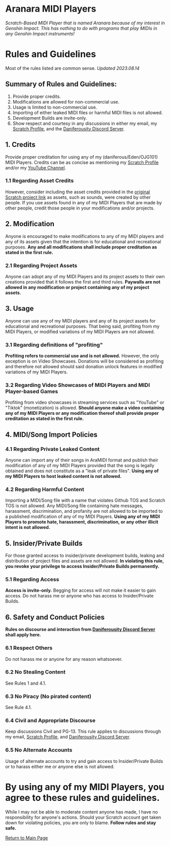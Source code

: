 # Aranara MIDI Players
*Scratch-Based MIDI Player that is named Aranara because of my interest in Genshin Impact. This has nothing to do with programs that play MIDIs in any Genshin Impact instruments!*

# Rules and Guidelines
Most of the rules listed are common sense.
*Updated 2023.08.14*

## Summary of Rules and Guidelines:
1. Provide proper credits.
2. Modifications are allowed for non-commercial use.
3. Usage is limited to non-commercial use.
4. Importing of either leaked MIDI files or harmful MIDI files is not allowed.
5. Development Builds are invite-only.
6. Show respect and courtesy in any discussions in either my email, my [Scratch Profile](https://scratch.mit.edu/users/OjasnGamer101/), and the [Daniferousity Discord Server](https://discord.gg/kTD8y6YDjJ). 

## 1. Credits
Provide proper creditation for using any of my (daniferous/Eden/OJG101) MIDI Players. Credits can be as concise as mentioning my [Scratch Profile](https://scratch.mit.edu/users/OjasnGamer101/) and/or my [YouTube Channel](https://www.youtube.com/c/DanieZuha). 
### 1.1 Regarding Asset Credits
However, consider including the asset credits provided in the [original Scratch project link](https://scratch.mit.edu/projects/554156777/) as assets, such as sounds, were created by other people. If you use assets found in any of my MIDI Players that are made by other people, credit those people in your modifications and/or projects.

## 2. Modification
Anyone is encouraged to make modifications to any of my MIDI players and any of its assets given that the intention is for educational and recreational purposes. **Any and all modifications shall include proper creditation as stated in the first rule.**
### 2.1 Regarding Project Assets
Anyone can adopt any of my MIDI Players and its project assets to their own creations provided that it follows the first and third rules. __Paywalls are not allowed in any modification or project containing any of my project assets.__

## 3. Usage
Anyone can use any of my MIDI players and any of its project assets for educational and recreational purposes. That being said, profiting from my MIDI Players, or modified variations of my MIDI Players are not allowed.
### 3.1 Regarding definitions of "profiting"
**Profiting refers to commercial use and is not allowed.** However, the only exception is on Video Showcases. Donations will be considered as profiting and therefore not allowed should said donation unlock features in modified variations of my MIDI Players.
### 3.2 Regarding Video Showcases of MIDI Players and MIDI Player-based Games
Profiting from video showcases in streaming services such as "YouTube" or "Tiktok" (monetization) is allowed. **Should anyone make a video containing any of my MIDI Players or any modification thereof shall provide proper creditation as stated in the first rule.**

## 4. MIDI/Song Import Policies
### 4.1 Regarding Private Leaked Content
Anyone can import any of their songs in AraMIDI format and publish their modification of any of my MIDI Players provided that the song is legally obtained and does not constitute as a "leak of private files". **Using any of my MIDI Players to host leaked content is not allowed.**
### 4.2 Regarding Harmful Content
Importing a MIDI/Song file with a name that violates Github TOS and Scratch TOS is not allowed. Any MIDI/Song file containing hate messages, harassment, discrimination, and profanity are not allowed to be imported to a published modification of any of my MIDI Players. **Using any of my MIDI Players to promote hate, harassment, discrimination, or any other illicit intent is not allowed.**

## 5. Insider/Private Builds
For those granted access to insider/private development builds, leaking and distribution of project files and assets are not allowed. **In violating this rule, you revoke your privilege to access Insider/Private Builds permanently.**
### 5.1 Regarding Access
**Access is invite-only.** Begging for access will not make it easier to gain access. Do not harass me or anyone who has access to Insider/Private Builds.

## 6. Safety and Conduct Policies
**Rules on discourse and interaction from [Daniferousity Discord Server](https://discord.gg/kTD8y6YDjJ) shall apply here.**
### 6.1 Respect Others
Do not harass me or anyone for any reason whatsoever.
### 6.2 No Stealing Content
See Rules 1 and 4.1.
### 6.3 No Piracy (No pirated content)
See Rule 4.1.
### 6.4 Civil and Appropriate Discourse
Keep discussions Civil and PG-13.
This rule applies to discussions through my email, [Scratch Profile](https://scratch.mit.edu/users/OjasnGamer101/), and [Daniferousity Discord Server](https://discord.gg/kTD8y6YDjJ). 
### 6.5 No Alternate Accounts
Usage of alternate accounts to try and gain access to Insider/Private Builds or to harass either me or anyone else is not allowed.

# By using any of my MIDI Players, you agree to these rules and guidelines.
While I may not be able to moderate content anyone has made, I have no responsibility for anyone's actions. Should your Scratch account get taken down for violating policies, you are only to blame. **Follow rules and stay safe.**

[Return to Main Page](https://daniferous.github.io/aranara-midi-player-sb3)